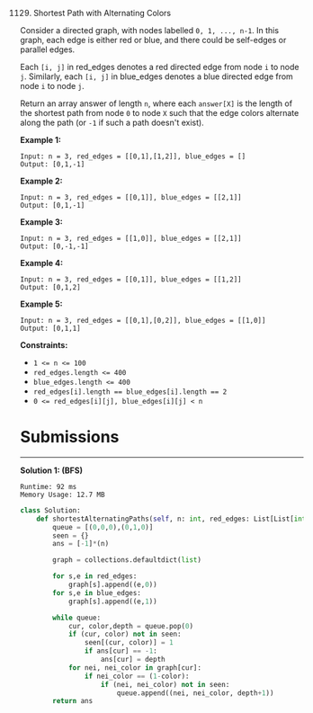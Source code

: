 1129. Shortest Path with Alternating Colors

Consider a directed graph, with nodes labelled `0, 1, ..., n-1`.  In this graph, each edge is either red or blue, and there could be self-edges or parallel edges.

Each `[i, j]` in red_edges denotes a red directed edge from node `i` to node `j`.  Similarly, each `[i, j]` in blue_edges denotes a blue directed edge from node `i` to node `j`.

Return an array answer of length `n`, where each `answer[X]` is the length of the shortest path from node `0` to node `X` such that the edge colors alternate along the path (or `-1` if such a path doesn't exist).

 

**Example 1:**
```
Input: n = 3, red_edges = [[0,1],[1,2]], blue_edges = []
Output: [0,1,-1]
```

**Example 2:**
```
Input: n = 3, red_edges = [[0,1]], blue_edges = [[2,1]]
Output: [0,1,-1]
```

**Example 3:**
```
Input: n = 3, red_edges = [[1,0]], blue_edges = [[2,1]]
Output: [0,-1,-1]
```

**Example 4:**
```
Input: n = 3, red_edges = [[0,1]], blue_edges = [[1,2]]
Output: [0,1,2]
```

**Example 5:**
```
Input: n = 3, red_edges = [[0,1],[0,2]], blue_edges = [[1,0]]
Output: [0,1,1]
```

**Constraints:**

* `1 <= n <= 100`
* `red_edges.length <= 400`
* `blue_edges.length <= 400`
* `red_edges[i].length == blue_edges[i].length == 2`
* `0 <= red_edges[i][j], blue_edges[i][j] < n`

# Submissions
---
**Solution 1: (BFS)**
```
Runtime: 92 ms
Memory Usage: 12.7 MB
```
```python
class Solution:
    def shortestAlternatingPaths(self, n: int, red_edges: List[List[int]], blue_edges: List[List[int]]) -> List[int]:
        queue = [(0,0,0),(0,1,0)]
        seen = {}
        ans = [-1]*(n)

        graph = collections.defaultdict(list)

        for s,e in red_edges:
            graph[s].append((e,0))
        for s,e in blue_edges:
            graph[s].append((e,1))

        while queue:
            cur, color,depth = queue.pop(0)
            if (cur, color) not in seen:
                seen[(cur, color)] = 1
                if ans[cur] == -1:
                    ans[cur] = depth 
            for nei, nei_color in graph[cur]:
                if nei_color == (1-color):
                    if (nei, nei_color) not in seen:
                        queue.append((nei, nei_color, depth+1))
        return ans
```